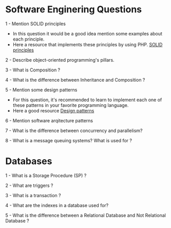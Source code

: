 # Software Enginering Questions

1 - Mention SOLID principles

* In this question it would be a good idea mention some examples about each principle.
* Here a resource that implements these principles by using PHP.  [SOLID principles](https://www.digitalocean.com/community/conceptual_articles/s-o-l-i-d-the-first-five-principles-of-object-oriented-design)

2 - Describe object-oriented programming's pillars.

3 - What is Composition ?

4 - What is the difference between Inheritance and Composition ?

5 - Mention some design patterns

* For this question, it's recommended to learn to implement each one of these patterns in your favorite programming language.
* Here a good resource [Design patterns](https://refactoring.guru/design-patterns)

6 - Mention software arqitecture patterns

7 - What is the difference between concurrency and parallelism?

8 -  What is a message queuing systems? What is used for ?

# Databases

1 - What is a Storage Procedure (SP) ?

2 - What are triggers ?

3 - What is a transaction ?

4 - What are the indexes in a database used for?

5 - What is the difference between a Relational Database and Not Relational Database ?
